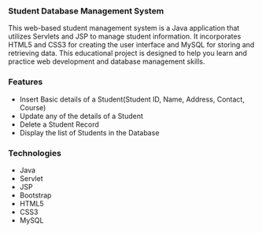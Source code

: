 ### Student Database Management System
This web-based student management system is a Java application that utilizes Servlets and JSP to manage student information. It incorporates HTML5 and CSS3 for creating the user interface and MySQL for storing and retrieving data. This educational project is designed to help you learn and practice web development and database management skills.

### Features
* Insert Basic details of a Student(Student ID, Name, Address, Contact, Course)
* Update any of the details of a Student
* Delete a Student Record
* Display the list of Students in the Database

### Technologies
* Java
* Servlet
* JSP
* Bootstrap
* HTML5
* CSS3
* MySQL

